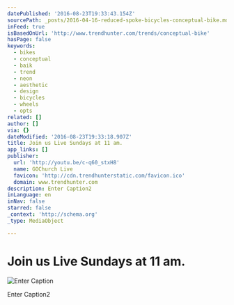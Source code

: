 ```yaml
---
datePublished: '2016-08-23T19:33:43.154Z'
sourcePath: _posts/2016-04-16-reduced-spoke-bicycles-conceptual-bike.md
inFeed: true
isBasedOnUrl: 'http://www.trendhunter.com/trends/conceptual-bike'
hasPage: false
keywords:
  - bikes
  - conceptual
  - baik
  - trend
  - neon
  - aesthetic
  - design
  - bicycles
  - wheels
  - opts
related: []
author: []
via: {}
dateModified: '2016-08-23T19:33:18.907Z'
title: Join us Live Sundays at 11 am.
app_links: []
publisher:
  url: 'http://youtu.be/c-q60_stxH8'
  name: GOChurch Live
  favicon: 'http://cdn.trendhunterstatic.com/favicon.ico'
  domain: www.trendhunter.com
description: Enter Caption2
inLanguage: en
inNav: false
starred: false
_context: 'http://schema.org'
_type: MediaObject

---
```

# Join us Live Sundays at 11 am.
![Enter Caption ](https://the-grid-user-content.s3-us-west-2.amazonaws.com/b92bc5e7-8b40-4ffa-8487-e7e2362a0d16.jpg)

Enter Caption2